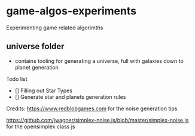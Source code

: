 # game-algos-experiments
Experimenting game related algorimths

## universe folder
- contains tooling for generating a universe, full with galaxies down to planet generation


Todo list
- [] Filling out Star Types
- [] Generate star and planets generation rules

Credits:
<https://www.redblobgames.com> for the noise generation tips

<https://github.com/jwagner/simplex-noise.js/blob/master/simplex-noise.js> for the opensimplex class js
